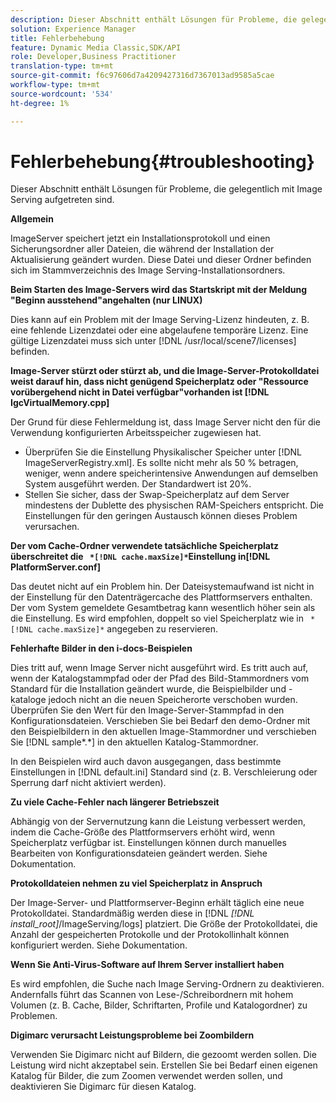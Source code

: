 ```yaml
---
description: Dieser Abschnitt enthält Lösungen für Probleme, die gelegentlich mit Image Serving aufgetreten sind.
solution: Experience Manager
title: Fehlerbehebung
feature: Dynamic Media Classic,SDK/API
role: Developer,Business Practitioner
translation-type: tm+mt
source-git-commit: f6c97606d7a4209427316d7367013ad9585a5cae
workflow-type: tm+mt
source-wordcount: '534'
ht-degree: 1%

---
```



# Fehlerbehebung{#troubleshooting}

Dieser Abschnitt enthält Lösungen für Probleme, die gelegentlich mit Image Serving aufgetreten sind.

**Allgemein**

ImageServer speichert jetzt ein Installationsprotokoll und einen Sicherungsordner aller Dateien, die während der Installation der Aktualisierung geändert wurden. Diese Datei und dieser Ordner befinden sich im Stammverzeichnis des Image Serving-Installationsordners.

**Beim Starten des Image-Servers wird das Startskript mit der Meldung &quot;Beginn ausstehend&quot;angehalten (nur LINUX)**

Dies kann auf ein Problem mit der Image Serving-Lizenz hindeuten, z. B. eine fehlende Lizenzdatei oder eine abgelaufene temporäre Lizenz. Eine gültige Lizenzdatei muss sich unter [!DNL /usr/local/scene7/licenses] befinden.

**Image-Server stürzt oder stürzt ab, und die Image-Server-Protokolldatei weist darauf hin, dass nicht genügend Speicherplatz oder &quot;Ressource vorübergehend nicht in Datei verfügbar&quot;vorhanden ist  [!DNL IgcVirtualMemory.cpp]**

Der Grund für diese Fehlermeldung ist, dass Image Server nicht den für die Verwendung konfigurierten Arbeitsspeicher zugewiesen hat.

* Überprüfen Sie die Einstellung Physikalischer Speicher unter [!DNL ImageServerRegistry.xml]. Es sollte nicht mehr als 50 % betragen, weniger, wenn andere speicherintensive Anwendungen auf demselben System ausgeführt werden. Der Standardwert ist 20%.
* Stellen Sie sicher, dass der Swap-Speicherplatz auf dem Server mindestens der Dublette des physischen RAM-Speichers entspricht. Die Einstellungen für den geringen Austausch können dieses Problem verursachen.

**Der vom Cache-Ordner verwendete tatsächliche Speicherplatz überschreitet die  ` *[!DNL cache.maxSize]*`Einstellung in[!DNL PlatformServer.conf]**

Das deutet nicht auf ein Problem hin. Der Dateisystemaufwand ist nicht in der Einstellung für den Datenträgercache des Plattformservers enthalten. Der vom System gemeldete Gesamtbetrag kann wesentlich höher sein als die Einstellung. Es wird empfohlen, doppelt so viel Speicherplatz wie in ` *[!DNL cache.maxSize]*` angegeben zu reservieren.

**Fehlerhafte Bilder in den i-docs-Beispielen**

Dies tritt auf, wenn Image Server nicht ausgeführt wird. Es tritt auch auf, wenn der Katalogstammpfad oder der Pfad des Bild-Stammordners vom Standard für die Installation geändert wurde, die Beispielbilder und -kataloge jedoch nicht an die neuen Speicherorte verschoben wurden. Überprüfen Sie den Wert für den Image-Server-Stammpfad in den Konfigurationsdateien. Verschieben Sie bei Bedarf den demo-Ordner mit den Beispielbildern in den aktuellen Image-Stammordner und verschieben Sie [!DNL sample*.*] in den aktuellen Katalog-Stammordner.

In den Beispielen wird auch davon ausgegangen, dass bestimmte Einstellungen in [!DNL default.ini] Standard sind (z. B. Verschleierung oder Sperrung darf nicht aktiviert werden).

**Zu viele Cache-Fehler nach längerer Betriebszeit**

Abhängig von der Servernutzung kann die Leistung verbessert werden, indem die Cache-Größe des Plattformservers erhöht wird, wenn Speicherplatz verfügbar ist. Einstellungen können durch manuelles Bearbeiten von Konfigurationsdateien geändert werden. Siehe Dokumentation.

**Protokolldateien nehmen zu viel Speicherplatz in Anspruch**

Der Image-Server- und Plattformserver-Beginn erhält täglich eine neue Protokolldatei. Standardmäßig werden diese in [!DNL *[!DNL install_root]*/ImageServing/logs] platziert. Die Größe der Protokolldatei, die Anzahl der gespeicherten Protokolle und der Protokollinhalt können konfiguriert werden. Siehe Dokumentation.

**Wenn Sie Anti-Virus-Software auf Ihrem Server installiert haben**

Es wird empfohlen, die Suche nach Image Serving-Ordnern zu deaktivieren. Andernfalls führt das Scannen von Lese-/Schreibordnern mit hohem Volumen (z. B. Cache, Bilder, Schriftarten, Profile und Katalogordner) zu Problemen.

**Digimarc verursacht Leistungsprobleme bei Zoombildern**

Verwenden Sie Digimarc nicht auf Bildern, die gezoomt werden sollen. Die Leistung wird nicht akzeptabel sein. Erstellen Sie bei Bedarf einen eigenen Katalog für Bilder, die zum Zoomen verwendet werden sollen, und deaktivieren Sie Digimarc für diesen Katalog.
